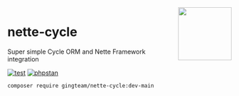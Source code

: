 <img src="https://spiralscout.com/resources/images/products/cycle-orm-logo.svg" align="right" width="120px">

# nette-cycle

Super simple Cycle ORM and Nette Framework integration

[![test](https://github.com/gingteam/nette-cycle/actions/workflows/test.yml/badge.svg)](https://github.com/gingteam/nette-cycle/actions/workflows/test.yml)
[![phpstan](https://github.com/gingteam/nette-cycle/actions/workflows/phpstan.yml/badge.svg)](https://github.com/gingteam/nette-cycle/actions/workflows/phpstan.yml)

```bash
composer require gingteam/nette-cycle:dev-main
```
